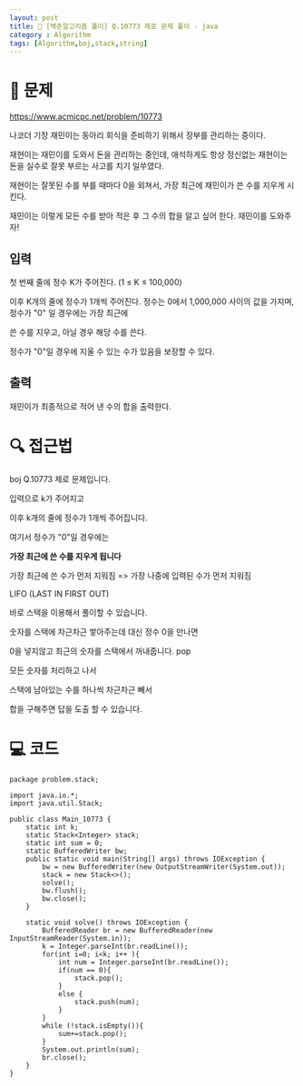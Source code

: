 ```yaml
---
layout: post
title: 📖 [백준알고리즘 풀이] Q.10773 제로 문제 풀이 - java
category : Algorithm
tags: [Algorithm,boj,stack,string]
---
```

# 📖 문제
https://www.acmicpc.net/problem/10773

나코더 기장 재민이는 동아리 회식을 준비하기 위해서 장부를 관리하는 중이다.

재현이는 재민이를 도와서 돈을 관리하는 중인데, 애석하게도 항상 정신없는 재현이는 돈을 실수로 잘못 부르는 사고를 치기 일쑤였다.

재현이는 잘못된 수를 부를 때마다 0을 외쳐서, 가장 최근에 재민이가 쓴 수를 지우게 시킨다.

재민이는 이렇게 모든 수를 받아 적은 후 그 수의 합을 알고 싶어 한다. 재민이를 도와주자!

## 입력

첫 번째 줄에 정수 K가 주어진다. (1 ≤ K ≤ 100,000)

이후 K개의 줄에 정수가 1개씩 주어진다. 정수는 0에서 1,000,000 사이의 값을 가지며, 정수가 "0" 일 경우에는 가장 최근에

쓴 수를 지우고, 아닐 경우 해당 수를 쓴다.

정수가 "0"일 경우에 지울 수 있는 수가 있음을 보장할 수 있다.

## 출력

재민이가 최종적으로 적어 낸 수의 합을 출력한다.

# 🔍 접근법
boj Q.10773 제로 문제입니다.

입력으로 k가 주어지고

이후 k개의 줄에 정수가 1개씩 주어집니다.

여기서 정수가 "0"일 경우에는 

<b>가장 최근에 쓴 수를 지우게 됩니다</b>

가장 최근에 쓴 수가 먼저 지워짐 => 가장 나중에 입력된 수가 먼저 지워짐

LIFO (LAST IN FIRST OUT) 

바로 스택을 이용해서 풀이할 수 있습니다.

숫자를 스택에 차근차근 쌓아주는데 대신 정수 0을 만나면

0을 넣지않고 최근의 숫자를 스택에서 꺼내줍니다. pop

모든 숫자를 처리하고 나서

스택에 남아있는 수를 하나씩 차근차근 빼서

합을 구해주면 답을 도출 할 수 있습니다.
               
# 💻 코드

```
package problem.stack;

import java.io.*;
import java.util.Stack;

public class Main_10773 {
    static int k;
    static Stack<Integer> stack;
    static int sum = 0;
    static BufferedWriter bw;
    public static void main(String[] args) throws IOException {
        bw = new BufferedWriter(new OutputStreamWriter(System.out));
        stack = new Stack<>();
        solve();
        bw.flush();
        bw.close();
    }

    static void solve() throws IOException {
        BufferedReader br = new BufferedReader(new InputStreamReader(System.in));
        k = Integer.parseInt(br.readLine());
        for(int i=0; i<k; i++ ){
            int num = Integer.parseInt(br.readLine());
            if(num == 0){
                stack.pop();
            }
            else {
                stack.push(num);
            }
        }
        while (!stack.isEmpty()){
            sum+=stack.pop();
        }
        System.out.println(sum);
        br.close();
    }
}

```